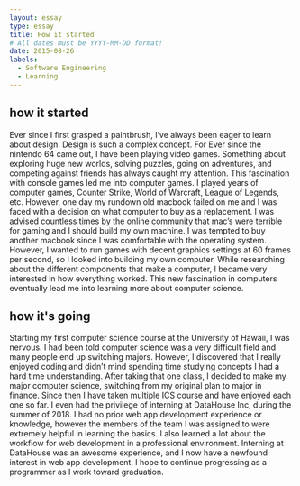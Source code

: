 ```yaml
---
layout: essay
type: essay
title: How it started
# All dates must be YYYY-MM-DD format!
date: 2015-08-26
labels:
  - Software Engineering
  - Learning
---
```


<h2>how it started</h2>
Ever since I first grasped a paintbrush, I’ve always been eager to learn about design. Design is such a complex concept. For Ever since the nintendo 64 came out, I have been playing video games. Something about exploring huge new worlds, solving puzzles, going on adventures, and competing against friends has always caught my attention. This fascination with console games led me into computer games. I played years of computer games, Counter Strike, World of Warcraft, League of Legends, etc. However, one day my rundown old macbook failed on me and I was faced with a decision on what computer to buy as a replacement. I was advised countless times by the online community that mac’s were terrible for gaming and I should build my own machine. I was tempted to buy another macbook since I was comfortable with the operating system. However, I wanted to run games with decent graphics settings at 60 frames per second, so I looked into building my own computer. While researching about the different components that make a computer, I became very interested in how everything worked. This new fascination in computers eventually lead me into learning more about computer science.

<h2>how it's going</h2>
Starting my first computer science course at the University of Hawaii, I was nervous. I had been told computer science was a very difficult field and many people end up switching majors. However, I discovered that I really enjoyed coding and didn’t mind spending time studying concepts I had a hard time understanding. After taking that one class, I decided to make my major computer science, switching from my original plan to major in finance. Since then I have taken multiple ICS course and have enjoyed each one so far. I even had the privilege of interning at DataHouse Inc, during the summer of 2018. I had no prior web app development experience or knowledge, however the members of the team I was assigned to were extremely helpful in learning the basics. I also learned a lot about the workflow for web development in a professional environment. Interning at DataHouse was an awesome experience, and I now have a newfound interest in web app development. I hope to continue progressing as a programmer as I work toward graduation. 
